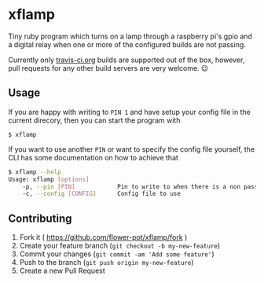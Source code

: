 # xflamp

Tiny ruby program which turns on a lamp through a raspberry pi's gpio and a
digital relay when one or more of the configured builds are not passing.

Currently only [travis-ci.org](https://travis-ci.org/) builds are supported out
of the box, however, pull requests for any other build servers are very
welcome. :wink:

## Usage

If you are happy with writing to `PIN 1` and have setup your config file in the
current direcory, then you can start the program with

	$ xflamp

If you want to use another `PIN` or want to specify the config file yourself,
the CLI has some documentation on how to achieve that

```bash
$ xflamp --help
Usage: xflamp [options]
    -p, --pin [PIN]            Pin to write to when there is a non passing build
    -c, --config [CONFIG]      Config file to use
```

## Contributing

1. Fork it ( https://github.com/flower-pot/xflamp/fork )
2. Create your feature branch (`git checkout -b my-new-feature`)
3. Commit your changes (`git commit -am 'Add some feature'`)
4. Push to the branch (`git push origin my-new-feature`)
5. Create a new Pull Request
